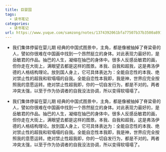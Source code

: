 ```yaml
---
title: 巨婴国
tags: 
  - 读书笔记
categories:
  - 读书笔记
url: https://www.yuque.com/samzong/notes/1374392061bfa77507b37b3500a891e2
---
```


- 我们集体停留在婴儿期 经典的中国式图景中，主角，都是像被抽掉了脊梁骨的人，譬如你很难在中国画中找到一个昂然挺立的身体。对此表现力最好的，是岳敏君的作品。抽巴的人生，凝缩在抽巴的身体中。很多人反感岳敏君的画，但你走在大街上，满眼望去都是这样的图景。本我、自我和超我，这是弗洛伊德的人格结构理论。放到国人身上，它可具体表达为：全能自恋性的本我、绝对禁止性的超我和软塌塌的自我。全能自恋性本我即，我是神，世界应完全按照我的意愿运转。绝对禁止性超我即，你的一切自发行为，都是不对的。两者冲突太强，以至于作为协调者的自我没法协调，所以变得软塌塌了。

- 我们集体停留在婴儿期 经典的中国式图景中，主角，都是像被抽掉了脊梁骨的人，譬如你很难在中国画中找到一个昂然挺立的身体。对此表现力最好的，是岳敏君的作品。抽巴的人生，凝缩在抽巴的身体中。很多人反感岳敏君的画，但你走在大街上，满眼望去都是这样的图景。本我、自我和超我，这是弗洛伊德的人格结构理论。放到国人身上，它可具体表达为：全能自恋性的本我、绝对禁止性的超我和软塌塌的自我。全能自恋性本我即，我是神，世界应完全按照我的意愿运转。绝对禁止性超我即，你的一切自发行为，都是不对的。两者冲突太强，以至于作为协调者的自我没法协调，所以变得软塌塌了。

